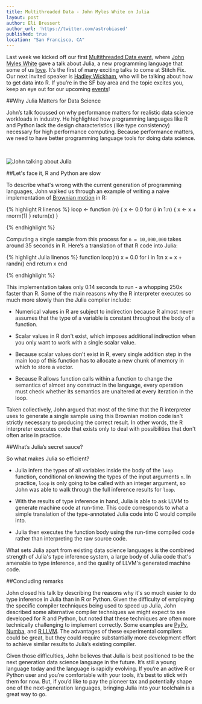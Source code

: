 ```yaml
---
title: Multithreaded Data - John Myles White on Julia
layout: post
author: Eli Bressert
author_url: 'https://twitter.com/astrobiased'
published: true
location: "San Francisco, CA"
---
```


Last week we kicked off our first [Multithreaded Data event](http://www.meetup.com/Multithreaded-Data/events/220356115/), where [John Myles White](http://www.johnmyleswhite.com/) gave a talk about Julia, a new programming language that some of us [love](http://technology.stitchfix.com/blog/2014/12/04/i-heart-julia/). It’s the first of many exciting talks to come at Stitch Fix. Our next invited speaker is [Hadley Wickham](http://had.co.nz/), who will be talking about how to get data into R. If you’re in the SF bay area and the topic excites you, keep an eye out for our upcoming [events](http://www.meetup.com/Multithreaded-Data/)!

##Why Julia Matters for Data Science

John’s talk focussed on why performance matters for realistic data science workloads in industry. He highlighted how programming languages like R and Python lack the design characteristics (like type consistency) necessary for high performance computing. Because performance matters, we need to have better programming language tools for doing data science.

<br />

![John talking about Julia](/assets/images/blog/jmw_multithreaded_data_talk_cropped.jpg)


##Let's face it, R and Python are slow

To describe what's wrong with the current generation of programming languages, John walked us through an example of writing a naive implementation of [Brownian motion](http://en.wikipedia.org/wiki/Brownian_motion) in R:

{% highlight R linenos %}
loop <- function (n) {
    x <- 0.0
    for (i in 1:n) {
       x <- x + rnorm(1)
    }
    return(x)
}

{% endhighlight %}

Computing a single sample from this process for `n = 10,000,000` takes around 35 seconds in R. Here’s a translation of that R code into Julia:

{% highlight Julia linenos %}
function loop(n)
    x = 0.0
    for i in 1:n
        x = x + randn()
    end
    return x
end

{% endhighlight %}

This implementation takes only 0.14 seconds to run - a whopping 250x faster than R. Some of the main reasons why the R interpreter executes so much more slowly than the Julia compiler include:

* Numerical values in R are subject to indirection because R almost
never assumes that the type of a variable is constant throughout the body of a function.

* Scalar values in R don't exist, which imposes additional indirection
when you only want to work with a single scalar value.

* Because scalar values don't exist in R, every single addition step in
the main loop of this function has to allocate a new chunk of memory in
which to store a vector.

* Because R allows function calls within a function to change the
semantics of almost any construct in the language, every operation must check whether its semantics are unaltered at every iteration in the loop.

Taken collectively, John argued that most of the time that the R interpreter uses to generate a single sample using this Brownian motion code isn't strictly necessary to producing the correct result. In other words, the R interpreter executes code that exists only to deal with possibilities that don't often arise in practice.

##What’s Julia’s secret sauce?

So what makes Julia so efficient?

* Julia infers the types of all variables inside the body of the `loop` function, conditional on knowing the types of the input arguments `n`. In practice, `loop` is only going to be called with an integer argument, so John was able to walk through the full inference results for `loop`.

* With the results of type inference in hand, Julia is able to ask LLVM to generate machine code at run-time. This code corresponds to what a simple translation of the type-annotated Julia code into C would compile into.

* Julia then executes the function body using the run-time compiled
code rather than interpreting the raw source code.

What sets Julia apart from existing data science languages is the combined strength of Julia's type inference system, a large body of Julia code that's amenable to type inference, and the quality of LLVM's generated machine code.

##Concluding remarks

John closed his talk by describing the reasons why it's so much easier to do type inference in Julia than in R or Python. Given the difficulty of employing the specific compiler techniques being used to speed up Julia, John described some alternative compiler techniques we might expect to see developed for R and Python, but noted that these techniques are often more technically challenging to implement correctly. Some examples are [PyPy](http://pypy.org/), [Numba](http://numba.pydata.org/), and [R LLVM](http://www.omegahat.org/Rllvm/). The advantages of these experimental compilers could be great, but they could require substantially more development effort to achieve similar results to Julia’s existing compiler.

Given those difficulties, John believes that Julia is best positioned to be the next generation data science language in the future. It’s still a young language today and the language is rapidly evolving. If you’re an active R or Python user and you’re comfortable with your tools, it’s best to stick with them for now. But, if you’d like to pay the pioneer tax and potentially shape one of the next-generation languages, bringing Julia into your toolchain is a great way to go.
